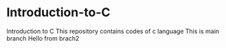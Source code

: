 # Introduction-to-C
Introduction to C
This repository contains codes of c language
This is main branch
Hello from brach2 
